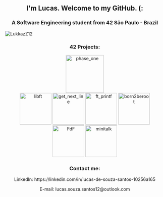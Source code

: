 <h2 align="center">I'm Lucas. Welcome to my GitHub. (:</h2>
<h3 align="center">A Software Engineering student from 42 São Paulo - Brazil</h3>

<p align="left"> <img src="https://komarev.com/ghpvc/?username=LukkazZ12&label=Profile%20views&color=0e75b6&style=flat" alt="LukkazZ12"/> </p>

<h3 align=center>42 Projects:</h3>
<p align="center">
<img src="https://game.42sp.org.br/static/assets/achievements/phase_onee.png" alt="phase_one" height="120" width="120"/>
<br />
<a href ="https://github.com/LukkazZ12/42Cursus/tree/master/000-libft"><img src="https://game.42sp.org.br/static/assets/achievements/libftm.png" alt="libft" height="100" width="100"/></a>
<a href="https://github.com/LukkazZ12/42Cursus/tree/master/001-get_next_line"><img src="https://game.42sp.org.br/static/assets/achievements/get_next_linem.png" alt="get_next_line" height="100" width="100"/></a>
<a href="https://github.com/LukkazZ12/42Cursus/tree/master/002-ft_printf"><img src="https://game.42sp.org.br/static/assets/achievements/ft_printfm.png" alt="ft_printf" height="100" width="100"/></a>
<a href="https://github.com/LukkazZ12/42Cursus/tree/master/003-born2beroot"><img src="https://game.42sp.org.br/static/assets/achievements/born2berootm.png" alt="born2beroot" height="100" width="100"/></a>
<a href="https://github.com/LukkazZ12/42Cursus/tree/master/004-FdF"><img src="https://game.42sp.org.br/static/assets/achievements/fdfm.png" alt="FdF" height="100" width="100"/></a>
<a href="https://github.com/LukkazZ12/42Cursus/tree/master/005-minitalk"><img src="https://game.42sp.org.br/static/assets/achievements/minitalkm.png" alt="minitalk" height="100" width="100"/></a>
</p>

<h3 align="center">Contact me:</h3>
<p align="center">
LinkedIn: https://linkedin.com/in/lucas-de-souza-santos-10256a165
</p>
<p align="center">
E-mail: lucas.souza.santos12@outlook.com
</p>
